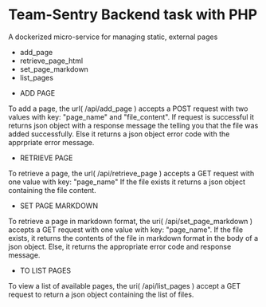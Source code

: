 # Team-Sentry Backend task with PHP

A dockerized micro-service for managing static, external pages
- add_page
- retrieve_page_html
- set_page_markdown
- list_pages

* ADD PAGE

To add a page, the url( <server>/api/add_page ) accepts a POST request with two values with key: "page_name" and "file_content".
If request is successful it returns json object with a response message the telling you that the file was added successfully.
Else it returns a json object error code with the apprpriate error message.

* RETRIEVE PAGE 

To retrieve a page, the url( <server>/api/retrieve_page ) accepts a GET request with one value with key: "page_name"
If the file exists it returns a json object containing the file content.

* SET PAGE MARKDOWN

To retrieve a page in markdown format, the uri( <server>/api/set_page_markdown ) accepts a GET request with one value with key: "page_name".
If the file exists, it returns the contents of the file in markdown format in the body of a json object.
Else, it returns the appropriate error code and response message.

* TO LIST PAGES

To view a list of available pages, the uri( <server>/api/list_pages ) accept a GET request to return a json object containing the list of files.
